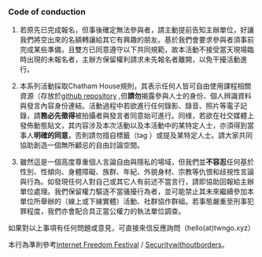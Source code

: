 ### Code of conduction

1. 若原先已完成報名，但事後確定無法參與者，請主動提前告知主辦單位，好讓我們將空出來的名額轉讓給其它有興趣的朋友。基於我們會要求參與者須事前完成某些準備，且雙方已同意遵守以下共同規範，故本活動不接受當天現場臨時出現的未報名者，主辦方保留權利請求未先報名者離開，以免干擾活動進行。

2. 本系列活動採取Chatham House規則，其表示任何人皆可自由使用課程相關資源（存放於[github repository](https://github.com/twngo/dcourses) ,但**請勿**揭露參與人士的身份、個人辨識資料與發言內容身份連結。活動過程中若欲進行任何錄影、錄音、照片等電子記錄，請**務必先徵得**被拍攝者與發言者同意始可進行。同様，若欲在社交媒體上發佈動態貼文，其内容涉及本次活動以及本活動中的某特定人士，亦須得到當事人**明確的同意**，否則請勿擅自標籤（tag ）或提及某特定人士。請大家共同協助創造一個無所顧忌的自由討論空間。

3. 雖然這是一個高度尊重個人言論自由與隱私的場域，但我們並**不容忍**任何基於性別、性傾向、身體障礙、族群、年紀、外貌身材、宗教等仇恨和歧視性言論與行為。如發現任何人對自己或其它人有前述不當言行，請即協助回報給主辦單位處理。我們保留權力驅逐不當骚擾行為者，並可能禁止其未來繼續參加本單位所舉辦的（線上或下線實體）活動、社群協作群組。若事態嚴重至刑事犯罪程度，我們亦會配合具正當公權力的執法單位調查。


如果對以上事項有任何問題或意見，可直接來信反應詢問（hello(at)twngo.xyz）

本行為準則參考[Internet Freedom Festival](https://internetfreedomfestival.org/wiki/index.php/Code_of_Conduct) / [Securitywithoutborders](https://github.com/securitywithoutborders/organization/blob/master/code-of-conduct.md)。

